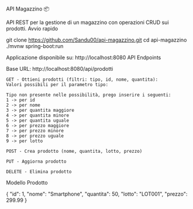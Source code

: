 API Magazzino 📦

API REST per la gestione di un magazzino con operazioni CRUD sui prodotti.
Avvio rapido

git clone https://github.com/Sandu00/api-magazzino.git
cd api-magazzino
./mvnw spring-boot:run

Applicazione disponibile su: http://localhost:8080
API Endpoints

Base URL: http://localhost:8080/api/prodotti

    GET - Ottieni prodotti (filtri: tipo, id, nome, quantita):
    Valori possibili per il parametro tipo:

    Tipo non presente nelle possibilità, prego inserire i seguenti:  
    1 -> per id  
    2 -> per nome  
    3 -> per quantita maggiore  
    4 -> per quantita minore  
    5 -> per quantita uguale  
    6 -> per prezzo maggiore  
    7 -> per prezzo minore  
    8 -> per prezzo uguale  
    9 -> per lotto

    POST - Crea prodotto (nome, quantita, lotto, prezzo)

    PUT - Aggiorna prodotto

    DELETE - Elimina prodotto

Modello Prodotto

{
  "id": 1,
  "nome": "Smartphone",
  "quantita": 50,
  "lotto": "LOT001",
  "prezzo": 299.99
}
